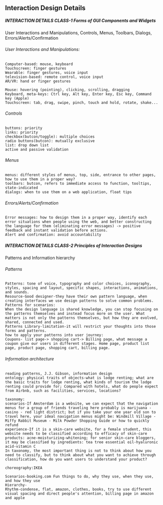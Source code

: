 ## Interaction Design Details

##### INTERACTION DETAILS CLASS-1 Forms of GUI Components and Widgets
User Interactions and Manipulations, Controls, Menus, Toolbars, Dialogs, Errors/Alerts/Confirmation

###### User Interactions and Manipulations:
    Computer-based: mouse, keyboard
    Touchscreen: finger gestures
    Wearable: finger gestures, voice input
    television-based: remote control, voice input
    AR/VR: hand or finger gestures

    Mouse: hovering (pointing), clicking, scrolling, dragging
    Keyboard, meta-keys: Ctrl key, Alt key, Enter key, Esc key, Command key (Apple)
    Touchscreen: tab, drag, swipe, pinch, touch and hold, rotate, shake...

###### Controls
    buttons: priority
    links: priority
    checkbox(butcon/toggle): multiple choices
    radio buttons(butcon): mutually exclusive
    list: drop down list
    active and passive validation

###### Menus
    menus: different styles of menus, top, side, entrance to other pages, how to use them in a proper way?
    toolbars: butcon, refers to immediate access to function, tooltips, state-indicated
    dialogs: when to use them on a web application, float tips

###### Errors/Alerts/Confirmation
    Error messages: how to design them in a proper way, identify each error situations when people using the web, and better constructing the language for them (eliminating error messages) -> positive feedback and instant validation before actions.
    Alert and confirmation: avoid accountability

##### INTERACTION DETAILS CLASS-2 Principles of Interaction Designs
Patterns and Information hierarchy

###### Patterns
    Patterns: tone of voice, typography and color choices, iconography, styles, spacing and layout, specific shapes, interactions, animations, and sounds.
    Resource-Good designer-they have their own pattern language, when creating interfaces we use design patterns to solve common problems.
    Patterns for scenarios:
    When the design language is shared knowledge, you can stop focusing on the patterns themselves and instead focus more on the user. What matters is not only the patterns themselves, but how they are evolved, shared, connected and used.
    Patterns Library-limitation-it will restrict your thoughts into those forms and patterns.
    how to apply your patterns into user journey:
    Coupons- list page-> shopping cart-> Billing page, what message a coupon give our users in different stages. Home page, product list page, product page, shopping cart, billing page.

###### Information architecture
    reading patterns, J.J. Gibson, information design
    ontology: physical traits of objects-what is lodge renting; what are the basic traits for lodge renting, what kinds of tourism the lodge renting could provide for; Compared with hotels, what do people expect from Airbnb, such as facilities, services, locations?

    taxonomy:
    scenarios-If Amsterdam is a website, we can expect that the navigation menus for a group of friends traveling here probably is marijuana - casino - red light district; but if you take your one year old son to travel here, your ideal navigation menus might be: Windmill Village - Miffy Rabbit Museum - Milk Powder Shopping Guide or how to quickly refund
    experience-If it is a skin-care website, for a female student, this website needs to be classified according to efficacy of skin-care products: acne-moisturizing-whitening; for senior skin-care bloggers, it may be classified by ingredients: tea tree essential oil-hyaluronic acid-vitamin C
    In taxonomy, the most important thing is not to think about how you need to classify, but to think about what you want to achieve through classification, how do you want users to understand your product?

    choreography:IKEA

    Scenarios-booking.com Fun things to do, why they use, when they use, and how they use
    Hierarchy-
    Rhythm-condense, flat, amazon, clothes, books, try to use different visual spacing and direct people's attention, billing page in amazon and apple
